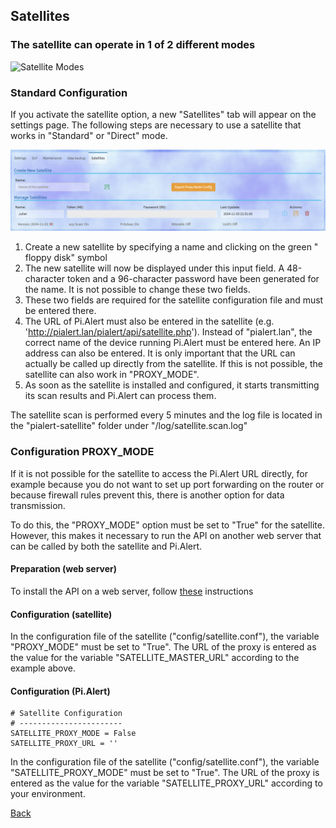 ## Satellites

### The satellite can operate in 1 of 2 different modes

![Satellite Modes][Satellite_Modes]

### Standard Configuration

If you activate the satellite option, a new "Satellites" tab will appear on the settings page. The following steps are necessary to use a satellite that 
works in "Standard" or "Direct" mode.

![Config MainScreen][Config] 

1. Create a new satellite by specifying a name and clicking on the green " floppy disk" symbol
2. The new satellite will now be displayed under this input field. A 48-character token and a 96-character password have been generated for the name. It is not possible to change these two fields.
3. These two fields are required for the satellite configuration file and must be entered there.
4. The URL of Pi.Alert must also be entered in the satellite (e.g. 'http://pialert.lan/pialert/api/satellite.php'). Instead of "pialert.lan", the correct name of the device running Pi.Alert must be entered here. An IP address can also be entered. It is only important that the URL can actually be called up directly from the satellite. If this is not possible, the satellite can also work in "PROXY_MODE".
5. As soon as the satellite is installed and configured, it starts transmitting its scan results and Pi.Alert can process them.

The satellite scan is performed every 5 minutes and the log file is located in the "pialert-satellite" folder under "/log/satellite.scan.log"

### Configuration PROXY_MODE

If it is not possible for the satellite to access the Pi.Alert URL directly, for example because you do not want to set up port forwarding on the router 
or because firewall rules prevent this, there is another option for data transmission.

To do this, the "PROXY_MODE" option must be set to "True" for the satellite. However, this makes it necessary to run the API on another web server that 
can be called by both the satellite and Pi.Alert. 

#### Preparation (web server)
To install the API on a web server, follow [these](PROXY_MODE.md) instructions

#### Configuration (satellite)
In the configuration file of the satellite ("config/satellite.conf"), the variable "PROXY_MODE" must be set to "True". The URL of the proxy is entered
as the value for the variable "SATELLITE_MASTER_URL" according to the example above.

#### Configuration (Pi.Alert)

```
# Satellite Configuration
# -----------------------
SATELLITE_PROXY_MODE = False
SATELLITE_PROXY_URL = ''
```
In the configuration file of the satellite ("config/satellite.conf"), the variable "SATELLITE_PROXY_MODE" must be set to "True". The URL of the proxy is entered
as the value for the variable "SATELLITE_PROXY_URL" according to your environment.

[Back](https://github.com/leiweibau/Pi.Alert)

[Config]:          https://raw.githubusercontent.com/leiweibau/Pi.Alert/assets/satellite_config.png      "Config MainScreen"
[Satellite_Modes]: https://raw.githubusercontent.com/leiweibau/Pi.Alert/assets/Satellite_Modes.png       "Satellite Modes"
